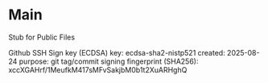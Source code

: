 # Main
Stub for Public Files

Github SSH Sign key (ECDSA)
key: ecdsa-sha2-nistp521
created: 2025-08-24
purpose: git tag/commit signing
fingerprint (SHA256): xccXGAHrf/1MeufkM417sMFvSakjbM0b1t2XuARHghQ
